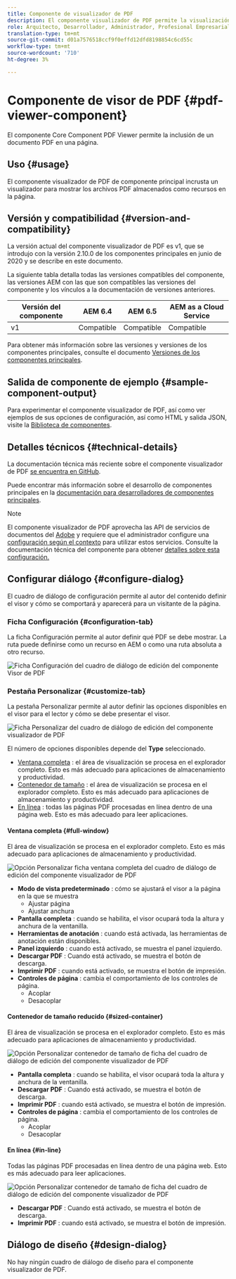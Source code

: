 ```yaml
---
title: Componente de visualizador de PDF
description: El componente visualizador de PDF permite la visualización de un documento PDF.
role: Arquitecto, Desarrollador, Administrador, Profesional Empresarial
translation-type: tm+mt
source-git-commit: d01a7576518ccf9f0effd12dfd8198854c6cd55c
workflow-type: tm+mt
source-wordcount: '710'
ht-degree: 3%

---
```



# Componente de visor de PDF {#pdf-viewer-component}

El componente Core Component PDF Viewer permite la inclusión de un documento PDF en una página.

## Uso {#usage}

El componente visualizador de PDF de componente principal incrusta un visualizador para mostrar los archivos PDF almacenados como recursos en la página.

## Versión y compatibilidad {#version-and-compatibility}

La versión actual del componente visualizador de PDF es v1, que se introdujo con la versión 2.10.0 de los componentes principales en junio de 2020 y se describe en este documento.

La siguiente tabla detalla todas las versiones compatibles del componente, las versiones AEM con las que son compatibles las versiones del componente y los vínculos a la documentación de versiones anteriores.

| Versión del componente | AEM 6.4 | AEM 6.5 | AEM as a Cloud Service |
|--- |--- |---|---|
| v1 | Compatible | Compatible | Compatible |

Para obtener más información sobre las versiones y versiones de los componentes principales, consulte el documento [Versiones de los componentes principales](/help/versions.md).

## Salida de componente de ejemplo {#sample-component-output}

Para experimentar el componente visualizador de PDF, así como ver ejemplos de sus opciones de configuración, así como HTML y salida JSON, visite la [Biblioteca de componentes](https://adobe.com/go/aem_cmp_library_pdfviewer).

## Detalles técnicos {#technical-details}

La documentación técnica más reciente sobre el componente visualizador de PDF [se encuentra en GitHub](https://adobe.com/go/aem_cmp_tech_pdfviewer_v1).

Puede encontrar más información sobre el desarrollo de componentes principales en la [documentación para desarrolladores de componentes principales](/help/developing/overview.md).

>[!NOTE]
>
>El componente visualizador de PDF aprovecha las API de servicios de documentos del [Adobe](https://www.adobe.io/apis/documentcloud/dcsdk.html) y requiere que el administrador configure una [configuración según el contexto](/help/developing/context-aware-configs.md) para utilizar estos servicios. Consulte la documentación técnica del componente para obtener [detalles sobre esta configuración.](https://github.com/adobe/aem-core-wcm-components/tree/master/content/src/content/jcr_root/apps/core/wcm/components/pdfviewer/v1/pdfviewer#context-aware-config)

## Configurar diálogo {#configure-dialog}

El cuadro de diálogo de configuración permite al autor del contenido definir el visor y cómo se comportará y aparecerá para un visitante de la página.

### Ficha Configuración {#configuration-tab}

La ficha Configuración permite al autor definir qué PDF se debe mostrar. La ruta puede definirse como un recurso en AEM o como una ruta absoluta a otro recurso.

![Ficha Configuración del cuadro de diálogo de edición del componente Visor de PDF](/help/assets/pdf-viewer-edit-configuration.png)

### Pestaña Personalizar {#customize-tab}

La pestaña Personalizar permite al autor definir las opciones disponibles en el visor para el lector y cómo se debe presentar el visor.

![Ficha Personalizar del cuadro de diálogo de edición del componente visualizador de PDF](/help/assets/pdf-viewer-edit-customize.png)

El número de opciones disponibles depende del **Type** seleccionado.

* [Ventana completa](#full-window) : el área de visualización se procesa en el explorador completo. Esto es más adecuado para aplicaciones de almacenamiento y productividad.
* [Contenedor de tamaño](#sized-container) : el área de visualización se procesa en el explorador completo. Esto es más adecuado para aplicaciones de almacenamiento y productividad.
* [En línea](#in-line) : todas las páginas PDF procesadas en línea dentro de una página web. Esto es más adecuado para leer aplicaciones.

#### Ventana completa {#full-window}

El área de visualización se procesa en el explorador completo. Esto es más adecuado para aplicaciones de almacenamiento y productividad.

![Opción Personalizar ficha ventana completa del cuadro de diálogo de edición del componente visualizador de PDF](/help/assets/pdf-viewer-edit-customize-full.png)

* **Modo de vista predeterminado** : cómo se ajustará el visor a la página en la que se muestra
   * Ajustar página
   * Ajustar anchura
* **Pantalla completa** : cuando se habilita, el visor ocupará toda la altura y anchura de la ventanilla.
* **Herramientas de anotación** : cuando está activada, las herramientas de anotación están disponibles.
* **Panel izquierdo** : cuando está activado, se muestra el panel izquierdo.
* **Descargar PDF** : Cuando está activado, se muestra el botón de descarga.
* **Imprimir PDF** : cuando está activado, se muestra el botón de impresión.
* **Controles de página** : cambia el comportamiento de los controles de página.
   * Acoplar
   * Desacoplar

#### Contenedor de tamaño reducido {#sized-container}

El área de visualización se procesa en el explorador completo. Esto es más adecuado para aplicaciones de almacenamiento y productividad.

![Opción Personalizar contenedor de tamaño de ficha del cuadro de diálogo de edición del componente visualizador de PDF](/help/assets/pdf-viewer-edit-customize-sized-container.png)

* **Pantalla completa** : cuando se habilita, el visor ocupará toda la altura y anchura de la ventanilla.
* **Descargar PDF** : Cuando está activado, se muestra el botón de descarga.
* **Imprimir PDF** : cuando está activado, se muestra el botón de impresión.
* **Controles de página** : cambia el comportamiento de los controles de página.
   * Acoplar
   * Desacoplar

#### En línea {#in-line}

Todas las páginas PDF procesadas en línea dentro de una página web. Esto es más adecuado para leer aplicaciones.

![Opción Personalizar contenedor de tamaño de ficha del cuadro de diálogo de edición del componente visualizador de PDF](/help/assets/pdf-viewer-edit-customize-inline.png)

* **Descargar PDF** : Cuando está activado, se muestra el botón de descarga.
* **Imprimir PDF** : cuando está activado, se muestra el botón de impresión.

## Diálogo de diseño {#design-dialog}

No hay ningún cuadro de diálogo de diseño para el componente visualizador de PDF.
